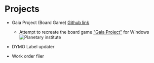 # Projects
* Gaia Project (Board Game) [Github link](https://github.com/Seawolf159/Gaia-Project)
  - Attempt to recreate the board game ["Gaia Project"](https://images.zmangames.com/filer_public/2e/22/2e222960-07ca-479c-81c9-65731e2be57f/zf001_layout.png) for Windows
  ![Planetary institute](https://github.com/Seawolf159/Gaia-Project/blob/master/Images/Raw%20renders/Planetary%20Institute.png)

* DYMO Label updater

* Work order filer
